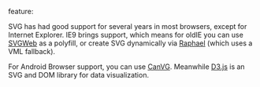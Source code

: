 feature: <svg>
status: use
tags: gtie8 polyfill
kind: svg
polyfillurls:[SVGWeb](https://code.google.com/p/svgweb/)

SVG has had good support for several years in most browsers, except for Internet Explorer. IE9 brings support, which means for oldIE you can use [SVGWeb](https://code.google.com/p/svgweb/) as a polyfill, or create SVG dynamically via [Raphael](http://raphaeljs.com/) (which uses a VML fallback).

For Android Browser support, you can use [CanVG](https://github.com/gabelerner/canvg). Meanwhile [D3.js](https://mbostock.github.io/d3/) is an SVG and DOM library for data visualization.
